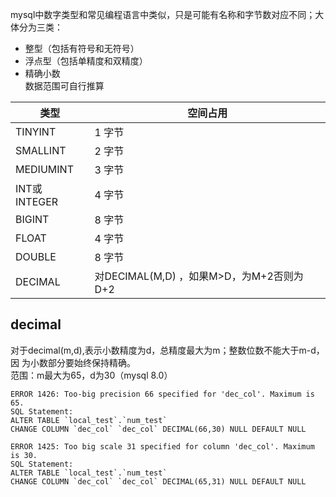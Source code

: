 mysql中数字类型和常见编程语言中类似，只是可能有名称和字节数对应不同；大
体分为三类：
- 整型（包括有符号和无符号）
- 浮点型（包括单精度和双精度）
- 精确小数  
数据范围可自行推算

类型|空间占用
----|----
TINYINT|1 字节	
SMALLINT|2 字节	
MEDIUMINT|3 字节	
INT或INTEGER|4 字节	
BIGINT|8 字节
FLOAT|4 字节
DOUBLE|	8 字节
DECIMAL|对DECIMAL(M,D) ，如果M>D，为M+2否则为D+2

## decimal
对于decimal(m,d),表示小数精度为d，总精度最大为m；整数位数不能大于m-d，因
为小数部分要始终保持精确。  
范围：m最大为65，d为30（mysql 8.0）
```
ERROR 1426: Too-big precision 66 specified for 'dec_col'. Maximum is 65.
SQL Statement:
ALTER TABLE `local_test`.`num_test` 
CHANGE COLUMN `dec_col` `dec_col` DECIMAL(66,30) NULL DEFAULT NULL

ERROR 1425: Too big scale 31 specified for column 'dec_col'. Maximum is 30.
SQL Statement:
ALTER TABLE `local_test`.`num_test` 
CHANGE COLUMN `dec_col` `dec_col` DECIMAL(65,31) NULL DEFAULT NULL
```